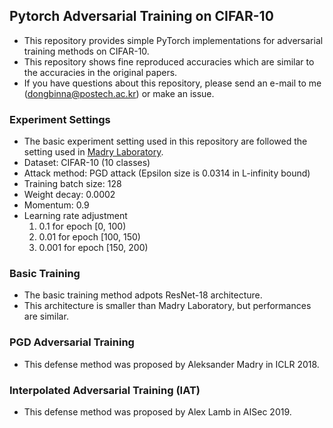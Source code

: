## Pytorch Adversarial Training on CIFAR-10

* This repository provides simple PyTorch implementations for adversarial training methods on CIFAR-10.
* This repository shows fine reproduced accuracies which are similar to the accuracies in the original papers.
* If you have questions about this repository, please send an e-mail to me (dongbinna@postech.ac.kr) or make an issue.

### Experiment Settings

* The basic experiment setting used in this repository are followed the setting used in [Madry Laboratory](https://github.com/MadryLab/cifar10_challenge).
* Dataset: CIFAR-10 (10 classes)
* Attack method: PGD attack (Epsilon size is 0.0314 in L-infinity bound)
* Training batch size: 128
* Weight decay: 0.0002
* Momentum: 0.9
* Learning rate adjustment
  1) 0.1 for epoch [0, 100)
  2) 0.01 for epoch [100, 150)
  3) 0.001 for epoch [150, 200)

### Basic Training

* The basic training method adpots ResNet-18 architecture.
* This architecture is smaller than Madry Laboratory, but performances are similar.

### PGD Adversarial Training

* This defense method was proposed by Aleksander Madry in ICLR 2018.

### Interpolated Adversarial Training (IAT)

* This defense method was proposed by Alex Lamb in AISec 2019.
